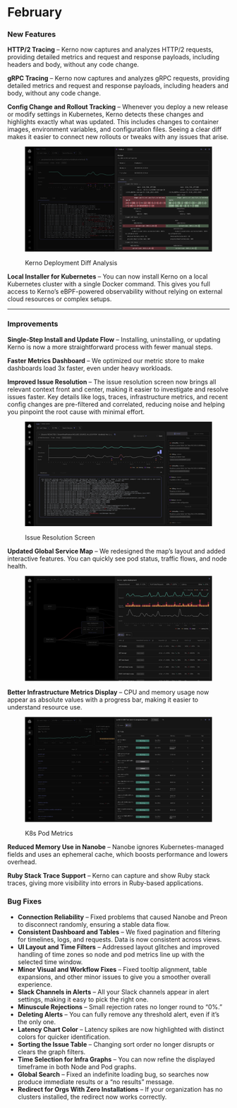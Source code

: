 # February

### New Features

**HTTP/2 Tracing** – Kerno now captures and analyzes HTTP/2 requests, providing detailed metrics and request and response payloads, including headers and body, without any code change.

**gRPC Tracing** – Kerno now captures and analyzes gRPC requests, providing detailed metrics and request and response payloads, including headers and body, without any code change.

**Config Change and Rollout Tracking** – Whenever you deploy a new release or modify settings in Kubernetes, Kerno detects these changes and highlights exactly what was updated. This includes changes to container images, environment variables, and configuration files. Seeing a clear diff makes it easier to connect new rollouts or tweaks with any issues that arise.

<figure><img src="../.gitbook/assets/Screenshot 2025-02-28 at 22.49.54.png" alt=""><figcaption><p>Kerno Deployment Diff Analysis</p></figcaption></figure>

**Local Installer for Kubernetes** – You can now install Kerno on a local Kubernetes cluster with a single Docker command. This gives you full access to Kerno’s eBPF-powered observability without relying on external cloud resources or complex setups.

***

### Improvements

**Single-Step Install and Update Flow** – Installing, uninstalling, or updating Kerno is now a more straightforward process with fewer manual steps.

**Faster Metrics Dashboard** – We optimized our metric store to make dashboards load 3x  faster, even under heavy workloads.

**Improved Issue Resolution** – The issue resolution screen now brings all relevant context front and center, making it easier to investigate and resolve issues faster. Key details like logs, traces, infrastructure metrics, and recent config changes are pre-filtered and correlated, reducing noise and helping you pinpoint the root cause with minimal effort.

<figure><img src="../.gitbook/assets/Screenshot 2025-02-28 at 22.56.16.png" alt=""><figcaption><p>Issue Resolution Screen</p></figcaption></figure>

**Updated Global Service Map** – We redesigned the map’s layout and added interactive features. You can quickly see pod status, traffic flows, and node health.

<figure><img src="../.gitbook/assets/Screenshot 2025-02-28 at 22.48.31.png" alt=""><figcaption></figcaption></figure>

**Better Infrastructure Metrics Display** – CPU and memory usage now appear as absolute values with a progress bar, making it easier to understand resource use.

<figure><img src="../.gitbook/assets/Screenshot 2025-02-28 at 22.58.39.png" alt=""><figcaption><p>K8s Pod Metrics</p></figcaption></figure>

**Reduced Memory Use in Nanobe** – Nanobe ignores Kubernetes-managed fields and uses an ephemeral cache, which boosts performance and lowers overhead.

**Ruby Stack Trace Support** – Kerno can capture and show Ruby stack traces, giving more visibility into errors in Ruby-based applications.

### Bug Fixes

* **Connection Reliability** – Fixed problems that caused Nanobe and Preon to disconnect randomly, ensuring a stable data flow.
* **Consistent Dashboard and Tables** – We fixed pagination and filtering for timelines, logs, and requests. Data is now consistent across views.
* **UI Layout and Time Filters** – Addressed layout glitches and improved handling of time zones so node and pod metrics line up with the selected time window.
* **Minor Visual and Workflow Fixes** – Fixed tooltip alignment, table expansions, and other minor issues to give you a smoother overall experience.
* **Slack Channels in Alerts** – All your Slack channels appear in alert settings, making it easy to pick the right one.
* **Minuscule Rejections** – Small rejection rates no longer round to “0%.”
* **Deleting Alerts** – You can fully remove any threshold alert, even if it’s the only one.
* **Latency Chart Color** – Latency spikes are now highlighted with distinct colors for quicker identification.
* **Sorting the Issue Table** – Changing sort order no longer disrupts or clears the graph filters.
* **Time Selection for Infra Graphs** – You can now refine the displayed timeframe in both Node and Pod graphs.
* **Global Search** – Fixed an indefinite loading bug, so searches now produce immediate results or a “no results” message.
* **Redirect for Orgs With Zero Installations** – If your organization has no clusters installed, the redirect now works correctly.
